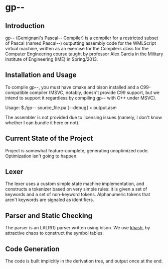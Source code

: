 gp--
====

Introduction
------------
gp-- (Gemignani's Pascal-- Compiler) is a compiler for a restricted subset of Pascal (named Pascal--) outputting assembly code for the WMLScript virtual machine, written as an exercise for the Compilers class for the Computer Engineering course taught by professor Alex Garcia in the Military Institute of Engineering (IME) in Spring/2013.

Installation and Usage
----------------------
To compile gp--, you must have cmake and bison installed and a C99-compatible compiler (MSVC, notably, doesn't provide C99 support, but we intend to support it regardless by compiling gp-- with C++ under MSVC).

Usage: $./gp-- source_file.pa [--debug] > output.asm

The assembler is not provided due to licensing issues (namely, I don't know whether I can bundle it here or not).

Current State of the Project
-------------
Project is somewhat feature-complete, generating unoptimized code. Optimization isn't going to happen.

Lexer
-----
The lexer uses a custom simple state machine implementation, and constructs a tokenizer based on very simple rules: it is given a set of keywords and a set of non-keyword tokens. Alphanumeric tokens that aren't keywords are signaled as identifiers. 

Parser and Static Checking
--------------------------
The parser is an LALR(1) parser written using bison. We use [khash][1], by attractive chaos to construct the symbol tables.

Code Generation
---------------
The code is built implicitly in the derivation tree, and output once at the end.

[1]: https://github.com/attractivechaos/klib
